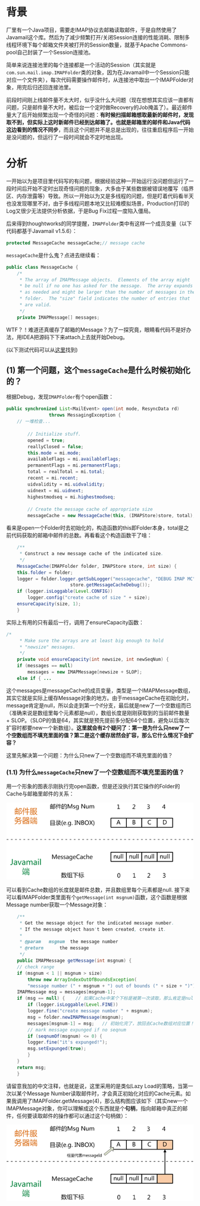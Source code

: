 # 背景
厂里有一个Java项目，需要走IMAP协议去邮箱读取邮件，于是自然使用了Javamail这个库。然后为了减少频繁打开/关闭Session连接的性能消耗、限制多线程环境下每个邮箱文件夹被打开的Session数量，就基于Apache Commons-pool自己封装了一个Session连接池。

简单来说连接池里的每个连接都是一个活动的Session（其实就是`com.sun.mail.imap.IMAPFolder`类的对象，因为在Javamail中一个Session只能对应一个文件夹），每次代码需要操作邮件时，从连接池中取出一个IMAPFolder对象，用完后归还回连接池里。

前段时间刚上线邮件量不太大时，似乎没什么大问题（现在想想其实应该一直都有问题，只是邮件量不大时，被后台一个定时做Recovery的Job掩盖了）。最近邮件量大了后开始频繁出现一个奇怪的问题：**有时候扫描邮箱想取最新的邮件时，发现取不到，但实际上这时新邮件已经到达邮箱了。也就是邮箱里的邮件和Java代码这边看到的情况不同步**，而且这个问题并不是总是出现的，往往重启程序后一开始是没问题的，但运行了一段时间就会不定时地出现。

# 分析
一开始以为是项目里代码写的有问题，根据经验这种一开始运行没问题但运行了一段时间后开始不定时出现奇怪问题的现象，大多由于某些数据被错误地覆写（临界区、内存泄露等）导致。所以一开始以为又是多线程的问题，但是盯着代码看半天也没发现哪里不对，由于多线程问题本地又比较难模拟场景，Production打印的Log又很少无法提供分析依据，于是Bug Fix过程一度陷入僵局。

后来得到thoughtworks的同学提醒，`IMAPFolder`类中有这样一个成员变量（以下代码都基于Javamail v1.5.6）：

```java
protected MessageCache messageCache;// message cache
```
`messageCache`是什么鬼？点进去继续看：
```java
public class MessageCache {
    /*
     * The array of IMAPMessage objects.  Elements of the array might
     * be null if no one has asked for the message.  The array expands
     * as needed and might be larger than the number of messages in the
     * folder.  The "size" field indicates the number of entries that
     * are valid.
     */
    private IMAPMessage[] messages;
```
WTF？！难道还真缓存了邮箱的Message？为了一探究竟，眼睛看代码不是好办法，用IDEA把源码下下来attach上去就开始Debug。

(以下测试代码可以从[这里](https://github.com/yellowb/email-engine-poc/blob/master/PocRedis/src/main/java/test/email/TestSearchMailByMsgID.java "这里")找到)

## (1) 第一个问题，这个`messageCache`是什么时候初始化的？
根据Debug，发现`IMAPFolder`有个open函数：
```java
public synchronized List<MailEvent> open(int mode, ResyncData rd)
				throws MessagingException {
	// 一堆检查...
	
	    // Initialize stuff.
	    opened = true;
	    reallyClosed = false;
	    this.mode = mi.mode;
	    availableFlags = mi.availableFlags;
	    permanentFlags = mi.permanentFlags;
	    total = realTotal = mi.total;
	    recent = mi.recent;
	    uidvalidity = mi.uidvalidity;
	    uidnext = mi.uidnext;
	    highestmodseq = mi.highestmodseq;

	    // Create the message cache of appropriate size
	    messageCache = new MessageCache(this, (IMAPStore)store, total);
```
看来是open一个Folder时去初始化的，构造函数的this即Folder本身，total是之前代码获取的邮箱中邮件的总数。再看看这个构造函数干了啥：
```java
    /**
     * Construct a new message cache of the indicated size.
     */
    MessageCache(IMAPFolder folder, IMAPStore store, int size) {
	this.folder = folder;
	logger = folder.logger.getSubLogger("messagecache", "DEBUG IMAP MC",
						store.getMessageCacheDebug());
	if (logger.isLoggable(Level.CONFIG))
	    logger.config("create cache of size " + size);
	ensureCapacity(size, 1);
    }
```
实际上有用的只有最后一行，调用了ensureCapacity函数：
```java
/*
     * Make sure the arrays are at least big enough to hold
     * "newsize" messages.
     */
    private void ensureCapacity(int newsize, int newSeqNum) {
	if (messages == null)
	    messages = new IMAPMessage[newsize + SLOP];
	else if { ...
```
这个messages是messageCache的成员变量，类型是一个IMAPMessage数组，其实它就是实际上缓存Message对象的地方。由于messageCache在初始化时，message肯定是null，所以会走到第一个if分支，最后就是new了一个空数组而已（准确来说是数组里每个元素都是null），数组长度是刚刚获取到的当前邮件数量 + SLOP。（SLOP的值是64，其实就是预先提前多分配64个位置，避免以后每次扩容时都要new一个新数组）。**这里就会有2个疑问了：第一是为什么只new了一个空数组而不填充里面的值？第二是这个缓存居然会扩容，那么它什么情况下会扩容？**

这里先解决第一个问题：为什么只new了一个空数组而不填充里面的值？

### (1.1) 为什么`messageCache`只new了一个空数组而不填充里面的值？
用一个形象的图表示刚执行完open函数，但是还没执行其它操作的Folder的Cache与邮箱里邮件的关系：

![](https://raw.githubusercontent.com/yellowb/yellowb.github.io/hexo/source/uploads/20171221/javamail-server-mapping-0.png)

可以看到Cache数组的长度就是邮件总数，并且数组里每个元素都是null.
接下来可以看IMAPFolder类里面有个`getMessage(int msgnum)`函数，这个函数是根据Message number获取一个Message对象：
```java
    /**
     * Get the message object for the indicated message number.
     * If the message object hasn't been created, create it.
     *
     * @param	msgnum	the message number
     * @return		the message
     */
    public IMAPMessage getMessage(int msgnum) {
	// check range
	if (msgnum < 1 || msgnum > size)
	    throw new ArrayIndexOutOfBoundsException(
		"message number (" + msgnum + ") out of bounds (" + size + ")");
	IMAPMessage msg = messages[msgnum-1];
	if (msg == null) {    // 如果Cache中某个下标是被第一次读取，那么肯定是null，就要初始化它！
	    if (logger.isLoggable(Level.FINE))
		logger.fine("create message number " + msgnum);
	    msg = folder.newIMAPMessage(msgnum);
	    messages[msgnum-1] = msg;   // 初始化完了，放回去Cache数组对应位置！
	    // mark message expunged if no seqnum
	    if (seqnumOf(msgnum) <= 0) {
		logger.fine("it's expunged!");
		msg.setExpunged(true);
	    }
	}
	return msg;
    }
```

请留意我加的中文注释，也就是说，这里采用的是类似Lazy Load的策略，当第一次以某个Message Number读取邮件时，才会真正初始化对应的Cache元素。如果我调用了IMAPFolder.getMessage(4)，那么结构图应该如下（其实new一个IMAPMessage对象，你可以理解成这个东西就是个**句柄**，指向邮箱中真正的邮件，任何要读取邮件的操作都可以通过这个句柄做）：

![](https://raw.githubusercontent.com/yellowb/yellowb.github.io/hexo/source/uploads/20171221/javamail-server-mapping-1.png)










